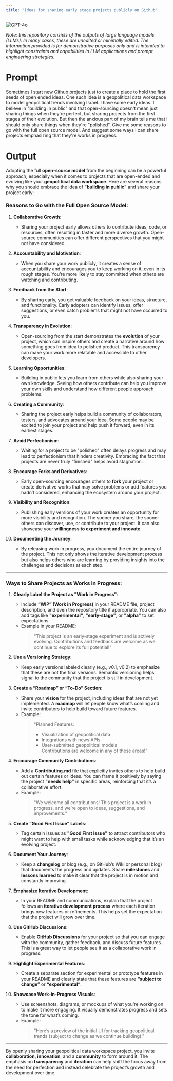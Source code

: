 ```yaml
---
title: "Ideas for sharing early stage projects publicly on Github"
---
```

![GPT-4o](https://img.shields.io/badge/GPT--4o-3333FF?style=for-the-badge&logo=openai&logoColor=white)



*Note: this repository consists of the outputs of large language models (LLMs). In many cases, these are unedited or minimally edited. The information provided is for demonstrative purposes only and is intended to highlight constraints and capabilities in LLM applications and prompt engineering strategies.*


# Prompt

Sometimes I start new Github projects just to create a place to hold the first seeds of open ended ideas. One such idea is a geopolitical data workspace to model geopolitical trends involving Israel. I have some early ideas. I believe in "building in public" and that open-sourcing doesn't mean just sharing things when they're perfect, but sharing projects from the first stages of their evolution. But then the anxious part of my brain tells me that I should only share things when they're "polished". Give me some reasons to go with the full open source model. And suggest some ways I can share projects emphasizing that they're works in progress.

# Output

Adopting the full **open-source model** from the beginning can be a powerful approach, especially when it comes to projects that are open-ended and evolving like your **geopolitical data workspace**. Here are several reasons why you should embrace the idea of **"building in public"** and share your project early:

### **Reasons to Go with the Full Open Source Model**:

1. **Collaborative Growth**:
   - Sharing your project early allows others to contribute ideas, code, or resources, often resulting in faster and more diverse growth. Open-source communities can offer different perspectives that you might not have considered.

2. **Accountability and Motivation**:
   - When you share your work publicly, it creates a sense of accountability and encourages you to keep working on it, even in its rough stages. You’re more likely to stay committed when others are watching and contributing.

3. **Feedback from the Start**:
   - By sharing early, you get valuable feedback on your ideas, structure, and functionality. Early adopters can identify issues, offer suggestions, or even catch problems that might not have occurred to you.

4. **Transparency in Evolution**:
   - Open-sourcing from the start demonstrates the **evolution** of your project, which can inspire others and create a narrative around how something goes from idea to polished product. This transparency can make your work more relatable and accessible to other developers.

5. **Learning Opportunities**:
   - Building in public lets you learn from others while also sharing your own knowledge. Seeing how others contribute can help you improve your own skills and understand how different people approach problems.

6. **Creating a Community**:
   - Sharing the project early helps build a community of collaborators, testers, and advocates around your idea. Some people may be excited to join your project and help push it forward, even in its earliest stages.

7. **Avoid Perfectionism**:
   - Waiting for a project to be "polished" often delays progress and may lead to perfectionism that hinders creativity. Embracing the fact that projects are never truly "finished" helps avoid stagnation.

8. **Encourage Forks and Derivatives**:
   - Early open-sourcing encourages others to **fork** your project or create derivative works that may solve problems or add features you hadn’t considered, enhancing the ecosystem around your project.

9. **Visibility and Recognition**:
   - Publishing early versions of your work creates an opportunity for more visibility and recognition. The sooner you share, the sooner others can discover, use, or contribute to your project. It can also showcase your **willingness to experiment and innovate**.

10. **Documenting the Journey**:
    - By releasing work in progress, you document the entire journey of the project. This not only shows the iterative development process but also helps others who are learning by providing insights into the challenges and decisions at each step.

---

### **Ways to Share Projects as Works in Progress**:

1. **Clearly Label the Project as "Work in Progress"**:
   - Include **“WIP” (Work in Progress)** in your README file, project description, and even the repository title if appropriate. You can also add tags like **"experimental"**, **"early-stage"**, or **"alpha"** to set expectations.
   - Example in your README:  
     > "This project is an early-stage experiment and is actively evolving. Contributions and feedback are welcome as we continue to explore its full potential!"

2. **Use a Versioning Strategy**:
   - Keep early versions labeled clearly (e.g., v0.1, v0.2) to emphasize that these are not the final versions. Semantic versioning helps signal to the community that the project is still in development.
   
3. **Create a “Roadmap” or “To-Do” Section**:
   - Share your **vision** for the project, including ideas that are not yet implemented. A **roadmap** will let people know what’s coming and invite contributors to help build toward future features.
   - Example:  
     > "Planned Features:  
     >  - Visualization of geopolitical data  
     >  - Integrations with news APIs  
     >  - User-submitted geopolitical models  
     > Contributions are welcome in any of these areas!"

4. **Encourage Community Contributions**:
   - Add a **Contributing.md** file that explicitly invites others to help build out certain features or ideas. You can frame it positively by saying the project **"needs help"** in specific areas, reinforcing that it’s a collaborative effort.
   - Example:  
     > "We welcome all contributions! This project is a work in progress, and we’re open to ideas, suggestions, and improvements."

5. **Create “Good First Issue” Labels**:
   - Tag certain issues as **"Good First Issue"** to attract contributors who might want to help with small tasks while acknowledging that it’s an evolving project.
   
6. **Document Your Journey**:
   - Keep a **changelog** or blog (e.g., on GitHub’s Wiki or personal blog) that documents the progress and updates. Share **milestones** and **lessons learned** to make it clear that the project is in motion and constantly improving.
   
7. **Emphasize Iterative Development**:
   - In your README and communications, explain that the project follows an **iterative development process** where each iteration brings new features or refinements. This helps set the expectation that the project will grow over time.
   
8. **Use GitHub Discussions**:
   - Enable **GitHub Discussions** for your project so that you can engage with the community, gather feedback, and discuss future features. This is a great way to let people see it as a collaborative work in progress.

9. **Highlight Experimental Features**:
   - Create a separate section for experimental or prototype features in your README and clearly state that these features are **“subject to change”** or **“experimental”**.

10. **Showcase Work-in-Progress Visuals**:
    - Use screenshots, diagrams, or mockups of what you're working on to make it more engaging. It visually demonstrates progress and sets the tone for what’s coming.
    - Example:  
      > "Here’s a preview of the initial UI for tracking geopolitical trends (subject to change as we continue building)."

---

By openly sharing your geopolitical data workspace project, you invite **collaboration, innovation**, and a **community** to form around it. The emphasis on **transparency** and **iteration** can help shift the focus away from the need for perfection and instead celebrate the project’s growth and development over time.